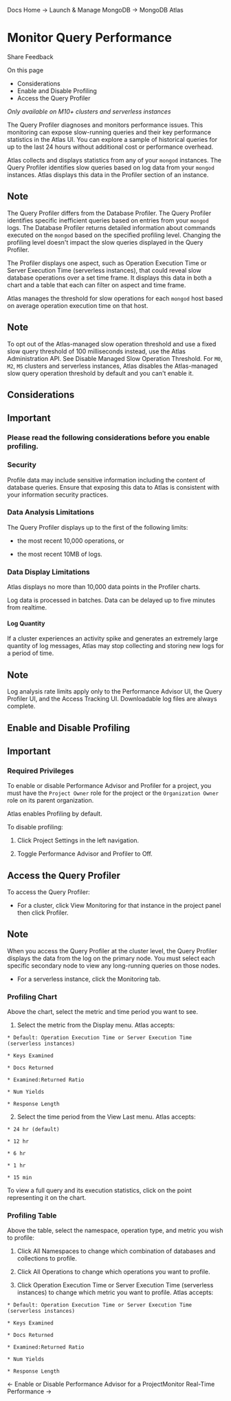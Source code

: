 Docs Home → Launch & Manage MongoDB → MongoDB Atlas

# Monitor Query Performance

Share Feedback

On this page

  * Considerations
  * Enable and Disable Profiling
  * Access the Query Profiler

 _Only available on M10+ clusters and serverless instances_

The Query Profiler diagnoses and monitors performance issues. This monitoring
can expose slow-running queries and their key performance statistics in the
Atlas UI. You can explore a sample of historical queries for up to the last 24
hours without additional cost or performance overhead.

Atlas collects and displays statistics from any of your `mongod` instances.
The Query Profiler identifies slow queries based on log data from your
`mongod` instances. Atlas displays this data in the Profiler section of an
instance.

## Note

The Query Profiler differs from the Database Profiler. The Query Profiler
identifies specific inefficient queries based on entries from your `mongod`
logs. The Database Profiler returns detailed information about commands
executed on the `mongod` based on the specified profiling level. Changing the
profiling level doesn't impact the slow queries displayed in the Query
Profiler.

The Profiler displays one aspect, such as Operation Execution Time or Server
Execution Time (serverless instances), that could reveal slow database
operations over a set time frame. It displays this data in both a chart and a
table that each can filter on aspect and time frame.

Atlas manages the threshold for slow operations for each `mongod` host based
on average operation execution time on that host.

## Note

To opt out of the Atlas-managed slow operation threshold and use a fixed slow
query threshold of 100 milliseconds instead, use the Atlas Administration API.
See Disable Managed Slow Operation Threshold. For `M0`, `M2`, `M5` clusters
and serverless instances, Atlas disables the Atlas-managed slow query
operation threshold by default and you can't enable it.

## Considerations

## Important

### Please read the following considerations before you enable profiling.

### Security

Profile data may include sensitive information including the content of
database queries. Ensure that exposing this data to Atlas is consistent with
your information security practices.

### Data Analysis Limitations

The Query Profiler displays up to the first of the following limits:

  * the most recent 10,000 operations, or

  * the most recent 10MB of logs.

### Data Display Limitations

Atlas displays no more than 10,000 data points in the Profiler charts.

Log data is processed in batches. Data can be delayed up to five minutes from
realtime.

#### Log Quantity

If a cluster experiences an activity spike and generates an extremely large
quantity of log messages, Atlas may stop collecting and storing new logs for a
period of time.

## Note

Log analysis rate limits apply only to the Performance Advisor UI, the Query
Profiler UI, and the Access Tracking UI. Downloadable log files are always
complete.

## Enable and Disable Profiling

## Important

### Required Privileges

To enable or disable Performance Advisor and Profiler for a project, you must
have the `Project Owner` role for the project or the `Organization Owner` role
on its parent organization.

Atlas enables Profiling by default.

To disable profiling:

  1. Click Project Settings in the left navigation.

  2. Toggle Performance Advisor and Profiler to Off.

## Access the Query Profiler

To access the Query Profiler:

  * For a cluster, click View Monitoring for that instance in the project panel then click Profiler.

## Note

When you access the Query Profiler at the cluster level, the Query Profiler
displays the data from the log on the primary node. You must select each
specific secondary node to view any long-running queries on those nodes.

  * For a serverless instance, click the Monitoring tab.

### Profiling Chart

Above the chart, select the metric and time period you want to see.

  1. Select the metric from the Display menu. Atlas accepts:

    * Default: Operation Execution Time or Server Execution Time (serverless instances)

    * Keys Examined

    * Docs Returned

    * Examined:Returned Ratio

    * Num Yields

    * Response Length

  2. Select the time period from the View Last menu. Atlas accepts:

    * 24 hr (default)

    * 12 hr

    * 6 hr

    * 1 hr

    * 15 min

To view a full query and its execution statistics, click on the point
representing it on the chart.

### Profiling Table

Above the table, select the namespace, operation type, and metric you wish to
profile:

  1. Click All Namespaces to change which combination of databases and collections to profile.

  2. Click All Operations to change which operations you want to profile.

  3. Click Operation Execution Time or Server Execution Time (serverless instances) to change which metric you want to profile. Atlas accepts:

    * Default: Operation Execution Time or Server Execution Time (serverless instances)

    * Keys Examined

    * Docs Returned

    * Examined:Returned Ratio

    * Num Yields

    * Response Length

← Enable or Disable Performance Advisor for a ProjectMonitor Real-Time
Performance →


